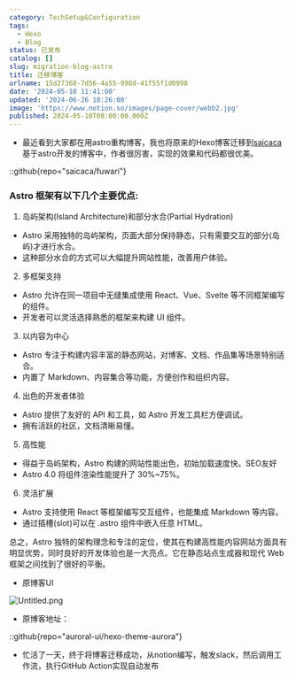 ```yaml
---
category: TechSetup&Configuration
tags:
  - Hexo
  - Blog
status: 已发布
catalog: []
slug: migration-blog-astro
title: 迁移博客
urlname: 15d27368-7d56-4a55-998d-41f55f1d0998
date: '2024-05-10 11:41:00'
updated: '2024-06-26 18:26:00'
image: 'https://www.notion.so/images/page-cover/webb2.jpg'
published: 2024-05-10T08:00:00.000Z
---
```

- 最近看到大家都在用astro重构博客，我也将原来的Hexo博客迁移到[saicaca](https://github.com/saicaca/fuwari)基于astro开发的博客中，作者很厉害，实现的效果和代码都很优美。

::github{repo="saicaca/fuwari"}


### Astro 框架有以下几个主要优点:



1. 岛屿架构(Island Architecture)和部分水合(Partial Hydration)
- Astro 采用独特的岛屿架构，页面大部分保持静态，只有需要交互的部分(岛屿)才进行水合。
- 这种部分水合的方式可以大幅提升网站性能，改善用户体验。

2. 多框架支持
- Astro 允许在同一项目中无缝集成使用 React、Vue、Svelte 等不同框架编写的组件。
- 开发者可以灵活选择熟悉的框架来构建 UI 组件。

3. 以内容为中心
- Astro 专注于构建内容丰富的静态网站，对博客、文档、作品集等场景特别适合。
- 内置了 Markdown、内容集合等功能，方便创作和组织内容。

4. 出色的开发者体验
- Astro 提供了友好的 API 和工具，如 Astro 开发工具栏方便调试。
- 拥有活跃的社区，文档清晰易懂。

5. 高性能
- 得益于岛屿架构，Astro 构建的网站性能出色，初始加载速度快。SEO友好
- Astro 4.0 将组件渲染性能提升了 30%~75%。

6. 灵活扩展
- Astro 支持使用 React 等框架编写交互组件，也能集成 Markdown 等内容。
- 通过插槽(slot)可以在 .astro 组件中嵌入任意 HTML。

总之，Astro 独特的架构理念和专注的定位，使其在构建高性能内容网站方面具有明显优势，同时良好的开发体验也是一大亮点。它在静态站点生成器和现代 Web 框架之间找到了很好的平衡。

- 原博客UI

![Untitled.png](https://prod-files-secure.s3.us-west-2.amazonaws.com/5d24fe63-e567-4804-86f9-9fdc62e13082/3d59c350-432a-4fb6-a08f-0638fef2026e/Untitled.png?X-Amz-Algorithm=AWS4-HMAC-SHA256&X-Amz-Content-Sha256=UNSIGNED-PAYLOAD&X-Amz-Credential=ASIAZI2LB46644S2DOUP%2F20250214%2Fus-west-2%2Fs3%2Faws4_request&X-Amz-Date=20250214T213234Z&X-Amz-Expires=3600&X-Amz-Security-Token=IQoJb3JpZ2luX2VjEA0aCXVzLXdlc3QtMiJIMEYCIQDbhj7FdHSCF9ZiljwFnFz65Mq25AtCslRCbfFda5rs9gIhAPmgnUHddvQzE%2BGyXkb5McQ2uWu22TxIZ%2BWuIkOf9eYkKv8DCDYQABoMNjM3NDIzMTgzODA1IgzLCh%2BVm8KcBNlMDvMq3AMTQlCNFvClDX5FhEqAU7iRKidEs%2FPVvzhMZql3fh8azTFPXA%2B2arBWhULfZDThhX7PuRf5texAq99Zbm0sFGlNMajkwcIbWx7oRUgTasjTcAzEkEjsp5LZPb0YO1rV9dipuKw4K9bQjopGZ8br979qm16WCjIDkgrOupKb4fjIzGAB42Ubh%2FRoESiqxKXVaevOU5z0gvKvucaOgzHCHdrgZZQaOHIVlbEYAyhwpx6ZNonR7xNZ5Gdds7JskIKZsoziMJudKFV8ecM2JNAM746KB%2BzV8BFW5812wrGO00BSQd%2BRhfU%2FMWpfFOjbyMZCvN4GRTV5Dh3Ujd%2B2m9JH06MzJk9Rcnbad6LgKXt%2BP7heWeQY3LIwNmCMWWKYJgWbraqTC2E0BK%2BOxE4oYC%2F60fRrava9u3Ged47WHHxrSi8aNhbIAGs5bdR9VZf8A6NCvFHns0M4qDVRpX7ZHGuYHaPYIP7h%2Fn3IzMRmZvwC9E8Q2eeVaoSLElh3EzKtcd18Qjx1zEySDPu1yyZeCOJWe02PA2LPtnyvC9vuaU72RDFROCkESrJ5RuUvQ4h0yrMO5YOD28fN6wVViWmZk2JgAaVhglxRPYPzG7RRAiMsdwQF2edGZjYIWHGSyfCfGjCt0L69BjqkAZa5KryXwPt7ml23DVEgrd1%2FVUIP%2FD0krVSfYTyp0bLK3cHJ41NIXWnQk95bvXvsHNCjH7srl%2F936ejaAhGDhODxFOiel3jleb9HFTKIvhR0zXxMZNXqa%2Bq5xTk%2F5pgZyDmwDXi9uii0abcjnxcE5jmQ4qitP2vnGtRdtUZoNk%2B7J2Bt0645Q27H%2FZECQ6iU%2F35k7iBT5R%2B3PiP%2FWaothOcQizXH&X-Amz-Signature=8c8c870a722c35946263b7e37086e2d4d6b7fad536a39b66d4cabf706e59caa5&X-Amz-SignedHeaders=host&x-id=GetObject)

- 原博客地址：

::github{repo="auroral-ui/hexo-theme-aurora"}

- 忙活了一天，终于将博客迁移成功，从notion编写，触发slack，然后调用工作流，执行GitHub Action实现自动发布
